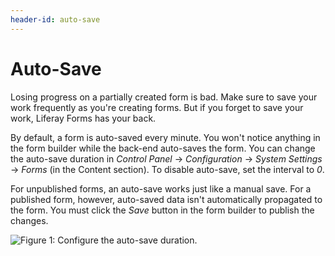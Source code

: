 ```yaml
---
header-id: auto-save
---
```


# Auto-Save

Losing progress on a partially created form is bad. Make sure to save your work
frequently as you're creating forms. But if you forget to save your work, 
Liferay Forms has your back.

By default, a form is auto-saved every minute. You won't notice anything in the
form builder while the back-end auto-saves the form. You can change the
auto-save duration in *Control Panel* &rarr; *Configuration* &rarr; *System
Settings* &rarr; *Forms* (in the Content section). To disable auto-save, set the
interval to *0*. 

For unpublished forms, an auto-save works just like a manual save. For a 
published form, however, auto-saved data isn't automatically propagated to the 
form. You must click the *Save* button in the form builder to publish the 
changes. 

![Figure 1: Configure the auto-save duration.](../../images/forms-autosave-interval.png)
